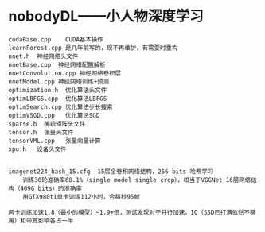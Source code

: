 # nobodyDL——小人物深度学习
    cudaBase.cpp    CUDA基本操作
    learnForest.cpp 是几年前写的，现不再维护，有需要时重构
    nnet.h  神经网络头文件
    nnetBase.cpp  神经网络配置解析
    nnetConvolution.cpp 神经网络卷积层
    nnetModel.cpp 神经网络训练+预测
    optimization.h  优化算法头文件
    optimLBFGS.cpp  优化算法LBFGS
    optimSearch.cpp 优化算法步长搜索
    optimVSGD.cpp   优化算法SGD
    sparse.h  稀疏矩阵头文件
    tensor.h  张量头文件
    tensorVML.cpp   张量向量计算
    xpu.h   设备头文件
    
    
    imagenet224_hash_15.cfg  15层全卷积网络结构，256 bits 哈希学习
        训练30轮准确率68.1%（single model single crop），相当于VGGNet 16层网络结构（4096 bits）的准确率
        用GTX980ti单卡训练112小时，合每秒95帧
        
    两卡训练加速1.8（最小的模型）~1.9+倍，测试发现对于并行加速，IO（SSD已打满依然不够用）和带宽影响各占一半
